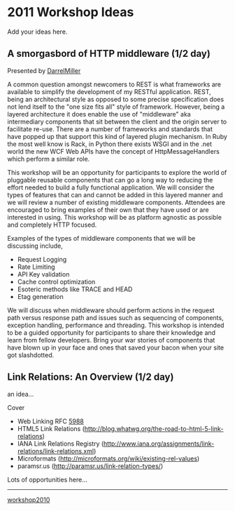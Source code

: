 # 2011 Workshop Ideas #
Add your ideas here.

## A smorgasbord of HTTP middleware (1/2 day) ##
Presented by [DarrelMiller](DarrelMiller.md)


A common question amongst newcomers to REST is what frameworks are available to simplify the development of my RESTful application.  REST, being an architectural style as opposed to some precise specification does not lend itself to the "one size fits all" style of framework.  However, being a layered architecture it does enable the use of "middleware" aka intermediary components that sit between the client and the origin server to facilitate re-use.  There are a number of frameworks and standards that have popped up that support this kind of layered plugin mechanism.  In Ruby the most well know is Rack, in Python there exists WSGI and in the .net world the new WCF Web APIs have the concept of HttpMessageHandlers which perform a similar role.

This workshop will be an opportunity for participants to explore the world of pluggable reusable components that can go a long way to reducing the effort needed to build a fully functional application.  We will consider the types of features that can and cannot be added in this layered manner and we will review a number of existing middleware components.  Attendees are encouraged to bring examples of their own that they have used or are interested in using. This workshop will be as platform agnostic as possible and completely HTTP focused.

Examples of the types of middleware components that we will be discussing include,

  * Request Logging
  * Rate Limiting
  * API Key validation
  * Cache control optimization
  * Esoteric methods like TRACE and HEAD
  * Etag generation

We will discuss when middleware should perform actions in the request path versus response path and issues such as sequencing of components, exception handling, performance and threading.  This workshop is intended to be a guided opportunity for participants to share their knowledge and learn from fellow developers.  Bring your war stories of components that have blown up in your face and ones that saved your bacon when your site got slashdotted.

## Link Relations: An Overview (1/2 day) ##
an idea...

Cover
  * Web Linking RFC [5988](http://tools.ietf.org/html/rfc5988)
  * HTML5 Link Relations (http://blog.whatwg.org/the-road-to-html-5-link-relations)
  * IANA Link Relations Registry (http://www.iana.org/assignments/link-relations/link-relations.xml)
  * Microformats (http://microformats.org/wiki/existing-rel-values)
  * paramsr.us (http://paramsr.us/link-relation-types/)

Lots of opportunities here...




---


[workshop2010](workshop2010.md)